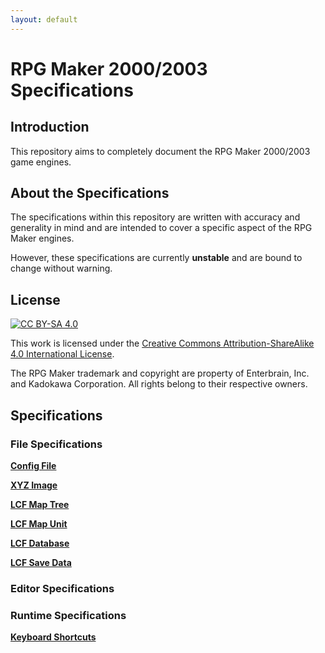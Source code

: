 ```yaml
---
layout: default
---
```


# RPG Maker 2000/2003 Specifications
## Introduction
This repository aims to completely document the RPG Maker 2000/2003 game engines.

## About the Specifications
The specifications within this repository are written with accuracy and generality in mind
and are intended to cover a specific aspect of the RPG Maker engines.

However, these specifications are currently **unstable** and are bound to change without warning.

## License
[![CC BY-SA 4.0](https://i.creativecommons.org/l/by-sa/4.0/88x31.png)](http://creativecommons.org/licenses/by-sa/4.0/)

This work is licensed under the [Creative Commons Attribution-ShareAlike 4.0 International License](https://creativecommons.org/licenses/by-sa/4.0/).

The RPG Maker trademark and copyright are property of Enterbrain, Inc. and Kadokawa Corporation.
All rights belong to their respective owners.

## Specifications
### File Specifications
**[Config File](./config.html)**

**[XYZ Image](./xyz.html)**

**[LCF Map Tree](./lmt.html)**

**[LCF Map Unit](./lmu.html)**

**[LCF Database](./ldb.html)**

**[LCF Save Data](./lsd.html)**

### Editor Specifications

### Runtime Specifications
**[Keyboard Shortcuts](./shortcuts.html)**
